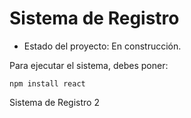 <h1> Sistema de Registro </h1>

  - Estado del proyecto: En construcción.

Para ejecutar el sistema, debes poner:

```npm install react ```

Sistema de Registro 2
